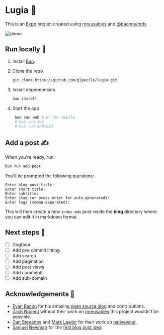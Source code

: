 # Lugia 🐉

This is an [Expo](https://expo.dev) project created using [rnreusables](https://rnr-docs.vercel.app/getting-started/introduction/) and [@bacons/mdx](https://github.com/EvanBacon/expo-mdx).

![demo](https://github.com/user-attachments/assets/1e1845bf-90fa-40ff-93d9-34125c40fa4f)

## Run locally 🚀

1. Install [Bun](https://bun.sh/docs/installation).

2. Clone the repo

    ```bash
    git clone https://github.com/glpecile/lugia.git
    ```

3. Install dependencies

    ```bash
    bun install
    ```

4. Start the app

    ```bash
     bun run web # or for mobile
     # bun run ios
     # bun run android
    ```

## Add a post ✍️

When you're ready, run:

```bash
bun run add-post
```

You'll be prompted the following questions:

```plaintext
Enter blog post title:
Enter short title:
Enter subtitle:
Enter slug (or press enter for auto-generated):
Enter tags (comma-separated):
```

This will then create a new `index.mdx` post inside the **blog** directory where you can edit it in markdown format.

## Next steps 📝

-   [ ] Dogfood
-   [ ] Add pre-commit linting
-   [ ] Add search
-   [ ] Add pagination
-   [ ] Add post views
-   [ ] Add comments
-   [ ] Add sub-domain

## Acknowledgements 🙏

-   [Evan Bacon](https://bsky.app/profile/bacon.bsky.social) for his amazing [open source blog](https://github.com/EvanBacon/evanbacon.dev) and contributions.
-   [Zach Nugent](https://bsky.app/profile/mrzachnugent.com) without their work on [rnreusables](https://rnr-docs.vercel.app/getting-started/introduction/) this project wouldn't be possible.
-   [Dan Stepanov](https://bsky.app/profile/onlydans.gg) and [Mark Lawlor](https://bsky.app/profile/marklawlor.io) for their work on [nativewind](https://www.nativewind.dev/).
-   [Samuel Newman](https://bsky.app/profile/samuel.bsky.team) for the [first blog post idea](https://mozzius-dev.vercel.app/post/3l772nawzvw2k).
